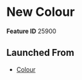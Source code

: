 # New Colour

**Feature ID** 25900

## Launched From

- [Colour](Colour.md)












































































